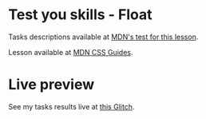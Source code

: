 # Test you skills - Float

Tasks descriptions available at [MDN's test for this lesson](https://developer.mozilla.org/en-US/docs/Learn/CSS/CSS_layout/Floats_skills).

Lesson available at [MDN CSS Guides](https://developer.mozilla.org/en-US/docs/Learn/CSS/CSS_layout/Floats).

# Live preview

See my tasks results live at [this Glitch]().
